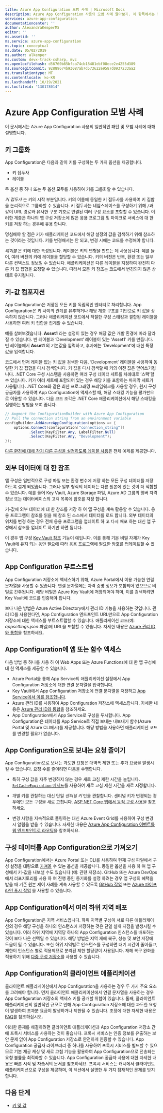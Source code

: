 ```yaml
---
title: Azure App Configuration 모범 사례 | Microsoft Docs
description: Azure App Configuration 사용의 모범 사례 알아보기. 이 항목에서는 키 그룹화, 키-값 컴포지션, App Configuration 부트스트랩 등을 다룹니다.
services: azure-app-configuration
documentationcenter: ''
author: AlexandraKemperMS
editor: ''
ms.assetid: ''
ms.service: azure-app-configuration
ms.topic: conceptual
ms.date: 05/02/2019
ms.author: alkemper
ms.custom: devx-track-csharp, mvc
ms.openlocfilehash: d56760b85bfca74cb18481ebf08ece2e4255d389
ms.sourcegitcommit: 92889674b93087ab7d573622e9587d0937233aa2
ms.translationtype: MT
ms.contentlocale: ko-KR
ms.lasthandoff: 10/19/2021
ms.locfileid: "130178014"
---
```

# <a name="azure-app-configuration-best-practices"></a>Azure App Configuration 모범 사례

이 문서에서는 Azure App Configuration 사용의 일반적인 패턴 및 모범 사례에 대해 설명합니다.

## <a name="key-groupings"></a>키 그룹화

App Configuration은 다음과 같이 키를 구성하는 두 가지 옵션을 제공합니다.

* 키 접두사
* 레이블

두 옵션 중 하나 또는 두 옵션 모두를 사용하여 키를 그룹화할 수 있습니다.

*키 접두사* 는 키의 시작 부분입니다. 키의 이름에 동일한 키 접두사를 사용하여 키 집합을 논리적으로 그룹화할 수 있습니다. 키 접두사는 네임스페이스를 구성하기 위해 `/`과 같이 URL 경로와 유사한 구분 기호로 연결된 여러 구성 요소를 포함할 수 있습니다. 이러한 계층은 하나의 앱 구성 저장소에 많은 응용 프로그램 및 마이크로 서비스에 대 한 키를 저장 하는 경우에 유용 합니다.

명심해야 할 점은 키가 애플리케이션 코드에서 해당 설정의 값을 검색하기 위해 참조하는 것이라는 것입니다. 키를 변경해서는 안 되고, 변경 시에는 코드를 수정해야 합니다.

*레이블* 은 키에 대한 특성입니다. 레이블은 키의 변형을 만드는 데 사용됩니다. 예를 들어, 여러 버전의 키에 레이블을 할당할 수 있습니다. 키의 버전은 반복, 환경 또는 일부 다른 컨텍스트 정보일 수 있습니다. 애플리케이션은 다른 레이블을 지정하여 완전히 다른 키 값 집합을 요청할 수 있습니다. 따라서 모든 키 참조는 코드에서 변경되지 않은 상태로 유지됩니다.

## <a name="key-value-compositions"></a>키-값 컴포지션

App Configuration은 저장된 모든 키를 독립적인 엔터티로 처리합니다. App Configuration은 키 사이의 관계를 유추하거나 해당 계층 구조를 기반으로 키 값을 상속하지 않습니다. 그러나 애플리케이션 코드에서 적절한 구성 스태킹과 결합된 레이블을 사용하면 여러 키 집합을 집계할 수 있습니다.

예를 살펴보겠습니다. **Asset1** 라는 설정이 있는 경우 해당 값은 개발 환경에 따라 달라질 수 있습니다. 빈 레이블과 ‘Development’ 레이블이 있는 ‘Asset1’ 키를 만듭니다. 빈 레이블에서 **Asset1** 의 기본값을 입력하고, 후자에는 ‘Development’에 대한 특정 값을 입력합니다.

코드에서 먼저 레이블 없는 키 값을 검색한 다음, ‘Development’ 레이블을 사용하여 동일한 키 값 집합을 다시 검색합니다. 키 값을 다시 검색할 때 키의 이전 값은 덮어쓰기됩니다. .NET Core 구성 시스템을 사용하면 여러 구성 데이터 세트를 차례대로 ‘스택’할 수 있습니다. 키가 여러 세트에 포함되어 있는 경우 해당 키를 포함하는 마지막 세트가 사용됩니다. .NET Core와 같은 최신 프로그래밍 프레임워크를 사용할 경우, 원시 구성 공급자를 사용하여 App Configuration에 액세스할 때, 해당 스태킹 기능을 평가판으로 이용할 수 있습니다. 다음 코드 조각은 .NET Core 애플리케이션에서 해당 스태킹을 실행하는 방법을 보여 줍니다.

```csharp
// Augment the ConfigurationBuilder with Azure App Configuration
// Pull the connection string from an environment variable
configBuilder.AddAzureAppConfiguration(options => {
    options.Connect(configuration["connection_string"])
           .Select(KeyFilter.Any, LabelFilter.Null)
           .Select(KeyFilter.Any, "Development");
});
```

[다른 환경에 대해 각기 다른 구성을 설정하도록 레이블 사용](./howto-labels-aspnet-core.md)은 전체 예제를 제공합니다.

## <a name="references-to-external-data"></a>외부 데이터에 대 한 참조

앱 구성은 일반적으로 구성 파일 또는 환경 변수에 저장 하는 모든 구성 데이터를 저장 하도록 설계 되었습니다. 그러나 일부 형식의 데이터는 다른 원본에 있는 것이 더 적합할 수 있습니다. 예를 들어 Key Vault, Azure Storage 파일, Azure AD 그룹의 멤버 자격 정보 또는 데이터베이스의 고객 목록에 암호를 저장 합니다.

키-값에 외부 데이터에 대 한 참조를 저장 하 여 앱 구성을 계속 활용할 수 있습니다. 응용 프로그램이 참조를 읽을 때 참조 된 소스에서 데이터를 로드 합니다. 외부 데이터의 위치를 변경 하는 경우 전체 응용 프로그램을 업데이트 하 고 다시 배포 하는 대신 앱 구성에서 참조를 업데이트 하기만 하면 됩니다.

이 경우 앱 구성 [Key Vault 참조](use-key-vault-references-dotnet-core.md) 기능이 예입니다. 이를 통해 기본 비밀 자체가 Key Vault에 유지 되는 동안 필요에 따라 응용 프로그램에 필요한 암호를 업데이트할 수 있습니다.

## <a name="app-configuration-bootstrap"></a>App Configuration 부트스트랩

App Configuration 저장소에 액세스하기 위해, Azure Portal에서 이용 가능한 연결 문자열을 사용할 수 있습니다. 연결 문자열에는 자격 증명 정보가 포함되어 있으므로 비밀로 간주됩니다. 해당 비밀은 Azure Key Vault에 저장되어야 하며, 이를 검색하려면 Key Vault에 코드를 인증해야 합니다.

보다 나은 방법은 Azure Active Directory에서 관리 ID 기능을 사용하는 것입니다. 관리 ID를 사용한다면, App Configuration 엔드포인트 URL만으로 App Configuration 저장소에 대한 액세스를 부트스트랩할 수 있습니다. 애플리케이션 코드(예: *appsettings.json* 파일)에 URL을 포함할 수 있습니다. 자세한 내용은 [Azure 관리 ID와 통합](howto-integrate-azure-managed-service-identity.md)을 참조하세요.

## <a name="app-or-function-access-to-app-configuration"></a>App Configuration에 앱 또는 함수 액세스

다음 방법 중 하나를 사용 하 여 Web Apps 또는 Azure Functions에 대 한 앱 구성에 대 한 액세스를 제공할 수 있습니다.

* Azure Portal을 통해 App Service의 애플리케이션 설정에서 App Configuration 저장소에 대한 연결 문자열을 입력합니다.
* Key Vault에서 App Configuration 저장소에 연결 문자열을 저장하고 [App Service에서 이를 참조합니다](../app-service/app-service-key-vault-references.md).
* Azure 관리 ID를 사용하여 App Configuration 저장소에 액세스합니다. 자세한 내용은 [Azure 관리 ID와 통합](howto-integrate-azure-managed-service-identity.md)을 참조하세요.
* App Configuration에서 App Service로 구성을 푸시합니다. App Configuration은 데이터를 App Service로 직접 보내는 내보내기 함수(Azure Portal 및 Azure CLI에서)를 제공합니다. 해당 방법을 사용하면 애플리케이션 코드를 변경할 필요가 없습니다.

## <a name="reduce-requests-made-to-app-configuration"></a>App Configuration으로 보내는 요청 줄이기

App Configuration으로 보내는 과도한 요청은 대역폭 제한 또는 추가 요금을 발생시킬 수 있습니다. 요청 수를 줄이려면 다음을 수행합니다.

* 특히 구성 값을 자주 변경하지 않는 경우 새로 고침 제한 시간을 늘립니다. [`SetCacheExpiration` 메서드](/dotnet/api/microsoft.extensions.configuration.azureappconfiguration.azureappconfigurationrefreshoptions.setcacheexpiration)를 사용하여 새로 고침 제한 시간을 새로 지정합니다.

* 개별 키를 관찰하는 대신 단일 *센티널 키* 만을 관찰합니다. 센티널 키가 변경되는 경우에만 모든 구성을 새로 고칩니다. [ASP.NET Core 앱에서 동적 구성 사용](enable-dynamic-configuration-aspnet-core.md)을 참조하세요.

* 변경 사항을 지속적으로 폴링하는 대신 Azure Event Grid를 사용하여 구성 변경 시 알림을 받을 수 있습니다. 자세한 내용은 [Azure App Configuration 이벤트를 웹 엔드포인트로 라우팅](./howto-app-configuration-event.md)을 참조하세요.

## <a name="importing-configuration-data-into-app-configuration"></a>구성 데이터를 App Configuration으로 가져오기

App Configuration에서는 Azure Portal 또는 CLI를 사용하여 현재 구성 파일에서 구성 설정을 대량으로 [가져올](./howto-import-export-data.md) 수 있는 옵션을 제공합니다. 동일한 옵션을 사용 하 여 앱 구성에서 키-값을 내보낼 수도 있습니다 (예: 관련 저장소). GitHub 또는 Azure DevOps에서 리포지토리를 사용 하 여 진행 중인 동기화를 설정 하려는 경우 앱 구성의 혜택을 받을 때 기존 원본 제어 사례를 계속 사용할 수 있도록 [GitHub 작업](./concept-github-action.md) 또는 [Azure 파이프라인 푸시 작업](./push-kv-devops-pipeline.md) 을 사용할 수 있습니다.

## <a name="multi-region-deployment-in-app-configuration"></a>App Configuration에서 여러 하위 지역 배포

App Configuration은 지역 서비스입니다. 하위 지역별 구성이 서로 다른 애플리케이션의 경우 해당 구성을 하나의 인스턴스에 저장하는 것은 단일 실패 지점을 발생시킬 수 있습니다. 여러 하위 지역에 지역당 하나의 App Configuration 인스턴스를 배포하는 것이 보다 나은 선택일 수 있습니다. 해당 방법은 지역 재해 복구, 성능 및 보안 저장에 도움이 될 수 있습니다. 또한 하위 지역별로 인스턴스를 구성하면 대기 시간이 줄어들고, 제한이 인스턴스 별로 적용되므로 분리된 제한 할당량이 사용됩니다. 재해 복구 완화를 적용하기 위해 [다중 구성 저장소](./concept-disaster-recovery.md)를 사용할 수 있습니다. 

## <a name="client-applications-in-app-configuration"></a>App Configuration의 클라이언트 애플리케이션 

클라이언트 애플리케이션에서 App Configuration을 사용하는 경우 두 가지 주요 요소를 고려해야 합니다. 먼저 클라이언트 애플리케이션에서 연결 문자열을 사용하는 경우 App Configuration 저장소의 액세스 키를 공개할 위험이 있습니다. 둘째, 클라이언트 애플리케이션의 일반적인 규모로 인해 App Configuration 저장소에 대한 과도한 요청이 발생하여 초과분 요금이 발생하거나 제한될 수 있습니다. 조정에 대한 자세한 내용은 [FAQ](./faq.yml#are-there-any-limits-on-the-number-of-requests-made-to-app-configuration)를 참조하십시오.

이러한 문제를 해결하려면 클라이언트 애플리케이션과 App Configuration 저장소 간에 프록시 서비스를 사용하는 것이 좋습니다. 프록시 서비스는 인증 정보를 유출하는 보안 문제 없이 App Configuration 저장소로 안전하게 인증할 수 있습니다. App Configuration 공급자 라이브러리 중 하나를 사용하여 프록시 서비스를 빌드할 수 있으므로 기본 제공 캐싱 및 새로 고침 기능을 활용하여 App Configuration으로 전송되는 요청 볼륨을 최적화할 수 있습니다. App Configuration 공급자 사용에 대한 자세한 내용은 빠른 시작 및 자습서의 문서를 참조하세요. 프록시 서비스는 캐시에서 클라이언트 애플리케이션으로 구성을 제공하며, 이 섹션에서 설명한 두 가지 잠재적인 문제를 방지합니다.

## <a name="next-steps"></a>다음 단계

* [키 및 값](./concept-key-value.md) 
